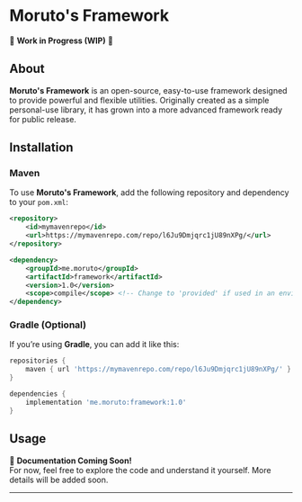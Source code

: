 # **Moruto's Framework**
🚧 **Work in Progress (WIP)** 🚧

## **About**
**Moruto's Framework** is an open-source, easy-to-use framework designed to provide powerful and flexible utilities. Originally created as a simple personal-use library, it has grown into a more advanced framework ready for public release.

## **Installation**

### **Maven**
To use **Moruto's Framework**, add the following repository and dependency to your `pom.xml`:

```xml
<repository>
    <id>mymavenrepo</id>
    <url>https://mymavenrepo.com/repo/l6Ju9Dmjqrc1jU89nXPg/</url>
</repository>

<dependency>
    <groupId>me.moruto</groupId>
    <artifactId>framework</artifactId>
    <version>1.0</version>
    <scope>compile</scope> <!-- Change to 'provided' if used in an environment like Spigot -->
</dependency>
```

### **Gradle** (Optional)
If you’re using **Gradle**, you can add it like this:

```gradle
repositories {
    maven { url 'https://mymavenrepo.com/repo/l6Ju9Dmjqrc1jU89nXPg/' }
}

dependencies {
    implementation 'me.moruto:framework:1.0'
}
```

## **Usage**
📖 **Documentation Coming Soon!**  
For now, feel free to explore the code and understand it yourself. More details will be added soon.

---


